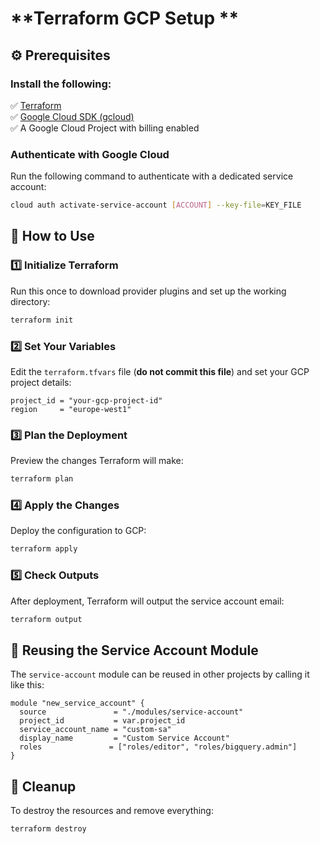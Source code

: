 # **Terraform GCP Setup **  

## **⚙️ Prerequisites**
### **Install the following:**
✅ [Terraform](https://developer.hashicorp.com/terraform/downloads)  
✅ [Google Cloud SDK (gcloud)](https://cloud.google.com/sdk/docs/install)  
✅ A Google Cloud Project with billing enabled  

### **Authenticate with Google Cloud**
Run the following command to authenticate with a dedicated service account:
```sh
cloud auth activate-service-account [ACCOUNT] --key-file=KEY_FILE
```

## **🚀 How to Use**
### **1️⃣ Initialize Terraform**
Run this once to download provider plugins and set up the working directory:
```sh
terraform init
```

### **2️⃣ Set Your Variables**
Edit the `terraform.tfvars` file (**do not commit this file**) and set your GCP project details:
```hcl
project_id = "your-gcp-project-id"
region     = "europe-west1"
```

### **3️⃣ Plan the Deployment**
Preview the changes Terraform will make:
```sh
terraform plan
```

### **4️⃣ Apply the Changes**
Deploy the configuration to GCP:
```sh
terraform apply
```

### **5️⃣ Check Outputs**
After deployment, Terraform will output the service account email:
```sh
terraform output
```

## **🔄 Reusing the Service Account Module**
The `service-account` module can be reused in other projects by calling it like this:
```hcl
module "new_service_account" {
  source               = "./modules/service-account"
  project_id           = var.project_id
  service_account_name = "custom-sa"
  display_name         = "Custom Service Account"
  roles               = ["roles/editor", "roles/bigquery.admin"]
}
```


## **📌 Cleanup**
To destroy the resources and remove everything:
```sh
terraform destroy
```

